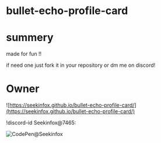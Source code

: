 # bullet-echo-profile-card

# summery

made for fun !!

if need one just fork it in your repository or dm me on discord!

# Owner

![https://seekinfox.github.io/bullet-echo-profile-card/](https://seekinfox.github.io/bullet-echo-profile-card/)

!discord-id Seekinfox@7465:

![CodePen@Seekinfox](https://codepen.io/seekinfox/)

